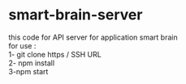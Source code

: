 # smart-brain-server
this code for API server for application smart brain
<br> for use :
<br> 1- git clone https / SSH URL
<br> 2- npm install
<br> 3-npm start

